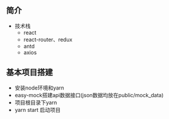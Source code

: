 ## 简介

- 技术栈
  - react
  - react-router、redux
  - antd
  - axios

## 基本项目搭建
  - 安装node环境和yarn
  - easy-mock搭建api数据接口(json数据均放在public/mock_data)
  - 项目根目录下yarn
  - yarn start 启动项目